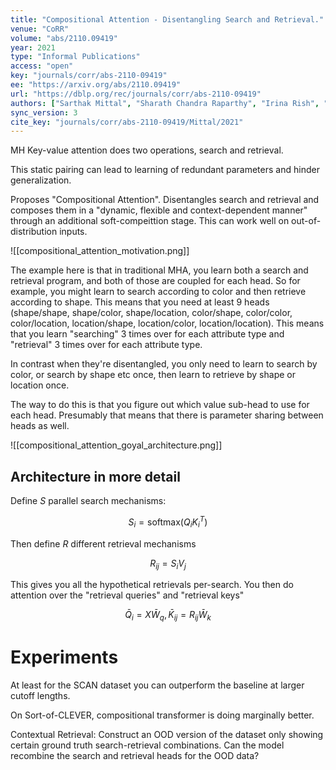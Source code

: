 ```yaml
---
title: "Compositional Attention - Disentangling Search and Retrieval."
venue: "CoRR"
volume: "abs/2110.09419"
year: 2021
type: "Informal Publications"
access: "open"
key: "journals/corr/abs-2110-09419"
ee: "https://arxiv.org/abs/2110.09419"
url: "https://dblp.org/rec/journals/corr/abs-2110-09419"
authors: ["Sarthak Mittal", "Sharath Chandra Raparthy", "Irina Rish", "Yoshua Bengio", "Guillaume Lajoie"]
sync_version: 3
cite_key: "journals/corr/abs-2110-09419/Mittal/2021"
---
```


MH Key-value attention does two operations, search and retrieval.

This static pairing can lead to learning of redundant parameters and hinder generalization.

Proposes "Compositional Attention". Disentangles search and retrieval and composes them in a "dynamic, flexible and context-dependent manner" through an additional soft-compeittion stage. This can work well on out-of-distribution inputs.

![[compositional_attention_motivation.png]]

The example here is that in traditional MHA, you learn both a search and retrieval program, and both of those are coupled for each head. So for example, you might learn to search according to color and then retrieve according to shape. This means that you need at least 9 heads (shape/shape, shape/color, shape/location, color/shape, color/color, color/location, location/shape, location/color, location/location). This means that you learn "searching" 3 times over for each attribute type and "retrieval" 3 times over for each attribute type.

In contrast when they're disentangled, you only need to learn to search by color, or search by shape etc once, then learn to retrieve by shape or location once.

The way to do this is that you figure out which value sub-head to use for each head. Presumably that means that there is parameter sharing between heads as well.

![[compositional_attention_goyal_architecture.png]]

## Architecture in more detail

Define $S$ parallel search mechanisms:

$$
S_i = \text{softmax}(Q_iK_i^T)
$$

Then define $R$ different retrieval mechanisms

$$
R_{ij} = S_i V_j
$$

This gives you all the hypothetical retrievals per-search. You then do attention over the "retrieval queries" and "retrieval keys"

$$
\bar Q_i = X \bar W_q, \bar K_{ij} = R_{ij} \bar W_k
$$
# Experiments

At least for the SCAN dataset you can outperform the baseline at larger cutoff lengths.

On Sort-of-CLEVER, compositional transformer is doing marginally better.

Contextual Retrieval: Construct an OOD version of the dataset only showing certain ground truth search-retrieval combinations. Can the model recombine the search and retrieval heads for the OOD data?